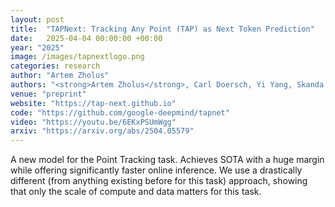 ```yaml
---
layout: post
title:  "TAPNext: Tracking Any Point (TAP) as Next Token Prediction"
date:   2025-04-04 00:00:00 +00:00
year: "2025"
image: /images/tapnextlogo.png
categories: research
author: "Artem Zholus"
authors: "<strong>Artem Zholus</strong>, Carl Doersch, Yi Yang, Skanda Koppula, Viorica Patraucean, Xu Owen He, Ignacio Rocco, Mehdi S. M. Sajjadi, Sarath Chandar, Ross Goroshin"
venue: "preprint"
website: "https://tap-next.github.io"
code: "https://github.com/google-deepmind/tapnet"
video: "https://youtu.be/6EKxPSUmWgg"
arxiv: "https://arxiv.org/abs/2504.05579"
---
```

A new model for the Point Tracking task. Achieves SOTA with a huge margin while offering significantly faster online inference. We use a drastically different (from anything existing before for this task) approach, showing that only the scale of compute and data matters for this task.
